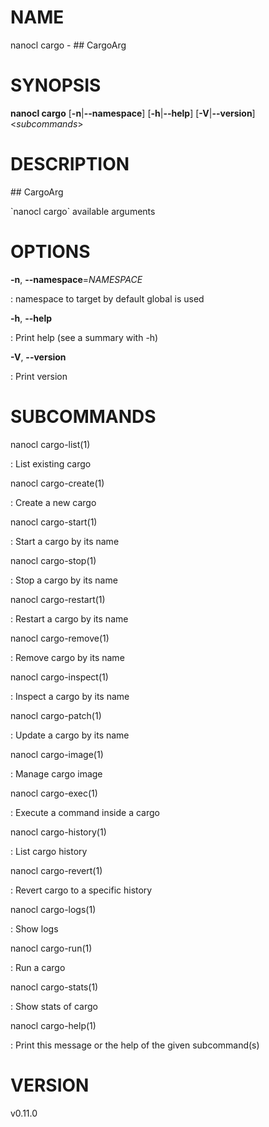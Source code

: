 NAME
====

nanocl cargo - \#\# CargoArg

SYNOPSIS
========

**nanocl cargo** \[**-n**\|**\--namespace**\] \[**-h**\|**\--help**\]
\[**-V**\|**\--version**\] \<*subcommands*\>

DESCRIPTION
===========

\#\# CargoArg

\`nanocl cargo\` available arguments

OPTIONS
=======

**-n**, **\--namespace**=*NAMESPACE*

:   namespace to target by default global is used

**-h**, **\--help**

:   Print help (see a summary with -h)

**-V**, **\--version**

:   Print version

SUBCOMMANDS
===========

nanocl cargo-list(1)

:   List existing cargo

nanocl cargo-create(1)

:   Create a new cargo

nanocl cargo-start(1)

:   Start a cargo by its name

nanocl cargo-stop(1)

:   Stop a cargo by its name

nanocl cargo-restart(1)

:   Restart a cargo by its name

nanocl cargo-remove(1)

:   Remove cargo by its name

nanocl cargo-inspect(1)

:   Inspect a cargo by its name

nanocl cargo-patch(1)

:   Update a cargo by its name

nanocl cargo-image(1)

:   Manage cargo image

nanocl cargo-exec(1)

:   Execute a command inside a cargo

nanocl cargo-history(1)

:   List cargo history

nanocl cargo-revert(1)

:   Revert cargo to a specific history

nanocl cargo-logs(1)

:   Show logs

nanocl cargo-run(1)

:   Run a cargo

nanocl cargo-stats(1)

:   Show stats of cargo

nanocl cargo-help(1)

:   Print this message or the help of the given subcommand(s)

VERSION
=======

v0.11.0
